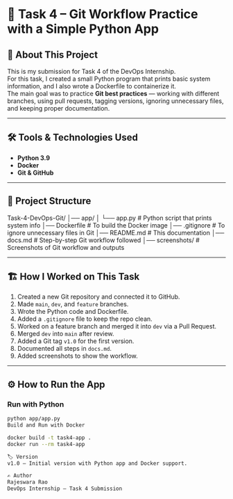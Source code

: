 # 🚀 Task 4 – Git Workflow Practice with a Simple Python App

## 📌 About This Project
This is my submission for Task 4 of the DevOps Internship.  
For this task, I created a small Python program that prints basic system information, and I also wrote a Dockerfile to containerize it.  
The main goal was to practice **Git best practices** — working with different branches, using pull requests, tagging versions, ignoring unnecessary files, and keeping proper documentation.

---

## 🛠 Tools & Technologies Used
- **Python 3.9**
- **Docker**
- **Git & GitHub**

---

## 📂 Project Structure
Task-4-DevOps-Git/
│── app/
│ └── app.py # Python script that prints system info
│── Dockerfile # To build the Docker image
│── .gitignore # To ignore unnecessary files in Git
│── README.md # This documentation
│── docs.md # Step-by-step Git workflow followed
│── screenshots/ # Screenshots of Git workflow and outputs


---

## 🏗 How I Worked on This Task
1. Created a new Git repository and connected it to GitHub.
2. Made `main`, `dev`, and `feature` branches.
3. Wrote the Python code and Dockerfile.
4. Added a `.gitignore` file to keep the repo clean.
5. Worked on a feature branch and merged it into `dev` via a Pull Request.
6. Merged `dev` into `main` after review.
7. Added a Git tag `v1.0` for the first version.
8. Documented all steps in `docs.md`.
9. Added screenshots to show the workflow.

---

## ⚙️ How to Run the App

### Run with Python
```bash
python app/app.py
Build and Run with Docker

docker build -t task4-app .
docker run --rm task4-app

🏷 Version
v1.0 – Initial version with Python app and Docker support.

✍️ Author
Rajeswara Rao
DevOps Internship – Task 4 Submission
